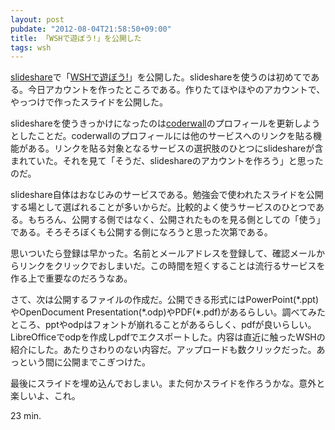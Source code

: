 ```yaml
---
layout: post
pubdate: "2012-08-04T21:58:50+09:00"
title: 「WSHで遊ぼう!」を公開した
tags: wsh
---
```

[slideshare](http://www.slideshare.net/)で「[WSHで遊ぼう!](http://www.slideshare.net/bouzuya/wsh-13868949)」を公開した。slideshareを使うのは初めてである。今日アカウントを作ったところである。作りたてほやほやのアカウントで、やっつけで作ったスライドを公開した。

slideshareを使うきっかけになったのは[coderwall](http://coderwall.com/)のプロフィールを更新しようとしたことだ。coderwallのプロフィールには他のサービスへのリンクを貼る機能がある。リンクを貼る対象となるサービスの選択肢のひとつにslideshareが含まれていた。それを見て「そうだ、slideshareのアカウントを作ろう」と思ったのだ。

slideshare自体はおなじみのサービスである。勉強会で使われたスライドを公開する場として選ばれることが多いからだ。比較的よく使うサービスのひとつである。もちろん、公開する側ではなく、公開されたものを見る側としての「使う」である。そろそろぼくも公開する側になろうと思った次第である。

思いついたら登録は早かった。名前とメールアドレスを登録して、確認メールからリンクをクリックでおしまいだ。この時間を短くすることは流行るサービスを作る上で重要なのだろうなあ。

さて、次は公開するファイルの作成だ。公開できる形式にはPowerPoint(\*.ppt)やOpenDocument Presentation(\*.odp)やPDF(\*.pdf)があるらしい。調べてみたところ、pptやodpはフォントが崩れることがあるらしく、pdfが良いらしい。LibreOfficeでodpを作成しpdfでエクスポートした。内容は直近に触ったWSHの紹介にした。あたりさわりのない内容だ。アップロードも数クリックだった。あっという間に公開までこぎつけた。

最後にスライドを埋め込んでおしまい。また何かスライドを作ろうかな。意外と楽しいよ、これ。

<script type="text/javascript">
//<![CDATA[
document.write('<iframe src="http://www.slideshare.net/slideshow/embed_code/13868949" width="427" height="356" frameborder="0" marginwidth="0" marginheight="0" scrolling="no" style="border:1px solid #CCC;border-width:1px 1px 0;margin-bottom:5px" allowfullscreen> </iframe> <div style="margin-bottom:5px"> <strong> <a href="http://www.slideshare.net/bouzuya/wsh-13868949" title="WSHで遊ぼう！" target="_blank">WSHで遊ぼう！</a> </strong> from <strong><a href="http://www.slideshare.net/bouzuya" target="_blank">bouzuya</a></strong> </div>');
//]]>
</script>

23 min.
